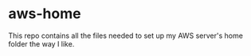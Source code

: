 # aws-home
This repo contains all the files needed to set up my AWS server's home folder the way I like.
